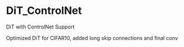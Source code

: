 # DiT_ControlNet
DiT with ControlNet Support

Optimized DiT for CIFAR10, added long skip connections and final conv
